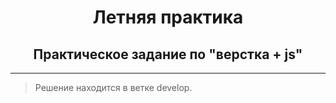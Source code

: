 <h1 align="center">Летняя практика </h1>
<h2 align="center">Практическое задание по "верстка + js" </h2>

---
> Решение находится в ветке develop. 
